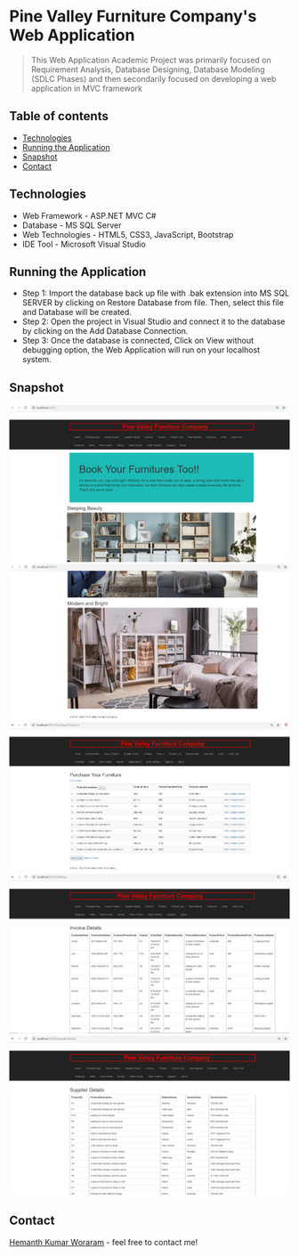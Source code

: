 # Pine Valley Furniture Company's Web Application

> This Web Application Academic Project was primarily focused on Requirement Analysis, Database Designing, Database Modeling (SDLC Phases) and then secondarily focused on developing a web application in MVC framework

## Table of contents
* [Technologies](#technologies)
* [Running the Application](#running-the-application)
* [Snapshot](#snapshots)
* [Contact](#contact)

## Technologies
* Web Framework - ASP.NET MVC C#
* Database - MS SQL Server
* Web Technologies - HTML5, CSS3, JavaScript, Bootstrap
* IDE Tool - Microsoft Visual Studio

## Running the Application
* Step 1: Import the database back up file with .bak extension into MS SQL SERVER by clicking on Restore Database from file. Then, select this file and Database will be created.
* Step 2: Open the project in Visual Studio and connect it to the database by clicking on the Add Database Connection.
* Step 3: Once the database is connected, Click on View without debugging option, the Web Application will run on your localhost system.

## Snapshot
![Example snapshot](./snapshot/p1.png) 
![Example snapshot](./snapshot/p2.png)
![Example snapshot](./snapshot/p3.png)
![Example snapshot](./snapshot/p4.png)
![Example snapshot](./snapshot/p5.png)

## Contact
[Hemanth Kumar Woraram](https://hemanthkumarw.com/) - feel free to contact me!
